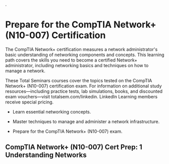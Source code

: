 


.

# Prepare for the CompTIA Network+ (N10-007) Certification


The CompTIA Network+ certification measures a network administrator's basic understanding of networking components and concepts. This learning path covers the skills you need to become a certified Network+ administrator, including networking basics and techniques on how to manage a network.

These Total Seminars courses cover the topics tested on the CompTIA Network+ (N10-007) certification exam. For information on additional study resources—including practice tests, lab simulations, books, and discounted exam vouchers—visit totalsem.com/linkedin. LinkedIn Learning members receive special pricing.



- Learn essential networking concepts.

- Master techniques to manage and administer a network infrastructure.

- Prepare for the CompTIA Network+ (N10-007) exam.



## CompTIA Network+ (N10-007) Cert Prep: 1 Understanding Networks

